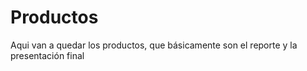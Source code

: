 # Productos

Aqui van a quedar los productos, que básicamente son el reporte y la presentación final